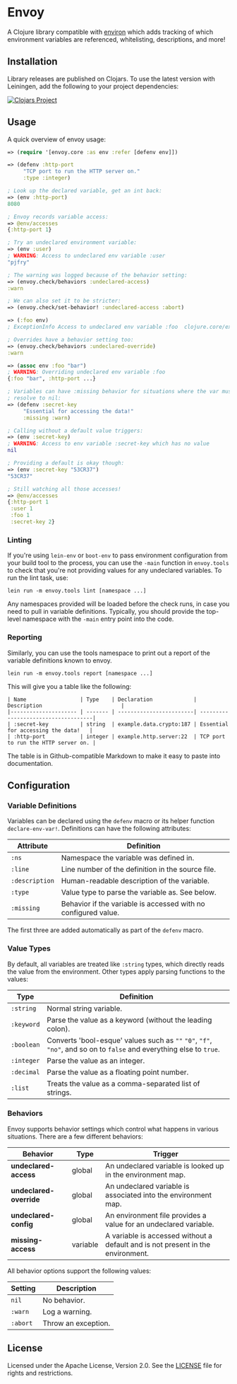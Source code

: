 Envoy
=====

A Clojure library compatible with [environ](https://github.com/weavejester/environ)
which adds tracking of which environment variables are referenced, whitelisting,
descriptions, and more!

## Installation

Library releases are published on Clojars. To use the latest version with
Leiningen, add the following to your project dependencies:

[![Clojars Project](http://clojars.org/amperity/envoy/latest-version.svg)](http://clojars.org/amperity/envoy)

## Usage

A quick overview of envoy usage:

```clojure
=> (require '[envoy.core :as env :refer [defenv env]])

=> (defenv :http-port
     "TCP port to run the HTTP server on."
     :type :integer)

; Look up the declared variable, get an int back:
=> (env :http-port)
8080

; Envoy records variable access:
=> @env/accesses
{:http-port 1}

; Try an undeclared environment variable:
=> (env :user)
; WARNING: Access to undeclared env variable :user
"pjfry"

; The warning was logged because of the behavior setting:
=> (envoy.check/behaviors :undeclared-access)
:warn

; We can also set it to be stricter:
=> (envoy.check/set-behavior! :undeclared-access :abort)

=> (:foo env)
; ExceptionInfo Access to undeclared env variable :foo  clojure.core/ex-info

; Overrides have a behavior setting too:
=> (envoy.check/behaviors :undeclared-override)
:warn

=> (assoc env :foo "bar")
; WARNING: Overriding undeclared env variable :foo
{:foo "bar", :http-port ...}

; Variables can have :missing behavior for situations where the var must not
; resolve to nil:
=> (defenv :secret-key
     "Essential for accessing the data!"
     :missing :warn)

; Calling without a default value triggers:
=> (env :secret-key)
; WARNING: Access to env variable :secret-key which has no value
nil

; Providing a default is okay though:
=> (env :secret-key "53CR37")
"53CR37"

; Still watching all those accesses!
=> @env/accesses
{:http-port 1
 :user 1
 :foo 1
 :secret-key 2}
```

### Linting

If you're using `lein-env` or `boot-env` to pass environment configuration from
your build tool to the process, you can use the `-main` function in
`envoy.tools` to check that you're not providing values for any undeclared
variables. To run the lint task, use:

```
lein run -m envoy.tools lint [namespace ...]
```

Any namespaces provided will be loaded before the check runs, in case you need
to pull in variable definitions. Typically, you should provide the top-level
namespace with the `-main` entry point into the code.

### Reporting

Similarly, you can use the tools namespace to print out a report of the variable
definitions known to envoy.

```
lein run -m envoy.tools report [namespace ...]
```

This will give you a table like the following:

```
| Name                 | Type    | Declaration             | Description                         |
|--------------------- | ------- | ------------------------| ------------------------------------|
| :secret-key          | string  | example.data.crypto:187 | Essential for accessing the data!   |
| :http-port           | integer | example.http.server:22  | TCP port to run the HTTP server on. |
```

The table is in Github-compatible Markdown to make it easy to paste into
documentation.

## Configuration

### Variable Definitions

Variables can be declared using the `defenv` macro or its helper function
`declare-env-var!`. Definitions can have the following attributes:

| Attribute      | Definition |
| -------------- | ---------- |
| `:ns`          | Namespace the variable was defined in. |
| `:line`        | Line number of the definition in the source file. |
| `:description` | Human-readable description of the variable. |
| `:type`        | Value type to parse the variable as. See below. |
| `:missing`     | Behavior if the variable is accessed with no configured value. |

The first three are added automatically as part of the `defenv` macro.

### Value Types

By default, all variables are treated like `:string` types, which directly reads
the value from the environment. Other types apply parsing functions to the
values:

| Type       | Definition |
| ---------- | ---------- |
| `:string`  | Normal string variable. |
| `:keyword` | Parse the value as a keyword (without the leading colon). |
| `:boolean` | Converts 'bool-esque' values such as `""` `"0"`, `"f"`, `"no"`, and so on to `false` and everything else to `true`. |
| `:integer` | Parse the value as an integer. |
| `:decimal` | Parse the value as a floating point number. |
| `:list`    | Treats the value as a comma-separated list of strings. |

### Behaviors

Envoy supports behavior settings which control what happens in various
situations. There are a few different behaviors:

| Behavior                | Type     | Trigger     |
| ----------------------- | -------- | ----------- |
| **undeclared-access**   | global   | An undeclared variable is looked up in the environment map. |
| **undeclared-override** | global   | An undeclared variable is associated into the environment map. |
| **undeclared-config**   | global   | An environment file provides a value for an undeclared variable. |
| **missing-access**      | variable | A variable is accessed without a default and is not present in the environment. |

All behavior options support the following values:

| Setting      | Description |
| ------------ | ----------- |
| `nil`        | No behavior. |
| `:warn`      | Log a warning. |
| `:abort`     | Throw an exception. |

## License

Licensed under the Apache License, Version 2.0. See the [LICENSE](LICENSE) file
for rights and restrictions.
